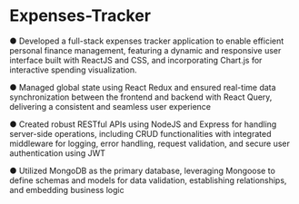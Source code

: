 # Expenses-Tracker

● Developed a full-stack expenses tracker application to enable efficient personal finance management, featuring a dynamic and responsive user interface built with ReactJS and CSS, and incorporating Chart.js for interactive spending visualization.

● Managed global state using React Redux and ensured real-time data synchronization between the frontend and backend with React Query, delivering a consistent and seamless user experience

● Created robust RESTful APIs using NodeJS and Express for handling server-side operations, including CRUD functionalities with integrated middleware for logging, error handling, request validation, and secure user authentication using JWT

● Utilized MongoDB as the primary database, leveraging Mongoose to define schemas and models for data validation, establishing relationships, and embedding business logic
